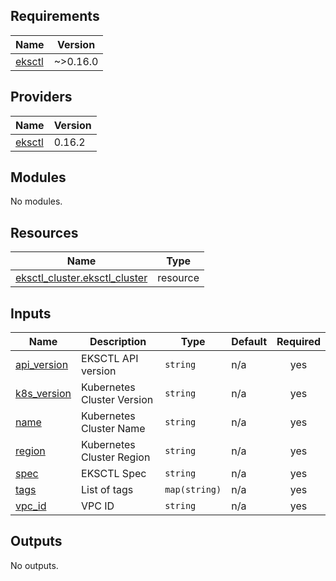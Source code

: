 ## Requirements

| Name | Version |
|------|---------|
| <a name="requirement_eksctl"></a> [eksctl](#requirement\_eksctl) | ~>0.16.0 |

## Providers

| Name | Version |
|------|---------|
| <a name="provider_eksctl"></a> [eksctl](#provider\_eksctl) | 0.16.2 |

## Modules

No modules.

## Resources

| Name | Type |
|------|------|
| [eksctl_cluster.eksctl_cluster](https://registry.terraform.io/providers/mumoshu/eksctl/latest/docs/resources/cluster) | resource |

## Inputs

| Name | Description | Type | Default | Required |
|------|-------------|------|---------|:--------:|
| <a name="input_api_version"></a> [api\_version](#input\_api\_version) | EKSCTL API version | `string` | n/a | yes |
| <a name="input_k8s_version"></a> [k8s\_version](#input\_k8s\_version) | Kubernetes Cluster Version | `string` | n/a | yes |
| <a name="input_name"></a> [name](#input\_name) | Kubernetes Cluster Name | `string` | n/a | yes |
| <a name="input_region"></a> [region](#input\_region) | Kubernetes Cluster Region | `string` | n/a | yes |
| <a name="input_spec"></a> [spec](#input\_spec) | EKSCTL Spec | `string` | n/a | yes |
| <a name="input_tags"></a> [tags](#input\_tags) | List of tags | `map(string)` | n/a | yes |
| <a name="input_vpc_id"></a> [vpc\_id](#input\_vpc\_id) | VPC ID | `string` | n/a | yes |

## Outputs

No outputs.
